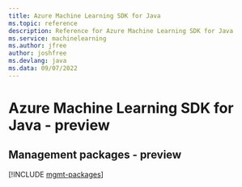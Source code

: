 ```yaml
---
title: Azure Machine Learning SDK for Java
ms.topic: reference
description: Reference for Azure Machine Learning SDK for Java
ms.service: machinelearning
ms.author: jfree
author: joshfree
ms.devlang: java
ms.data: 09/07/2022
---
```

# Azure Machine Learning SDK for Java - preview

## Management packages - preview
[!INCLUDE [mgmt-packages](machine-learning-mgmt-index.md)]